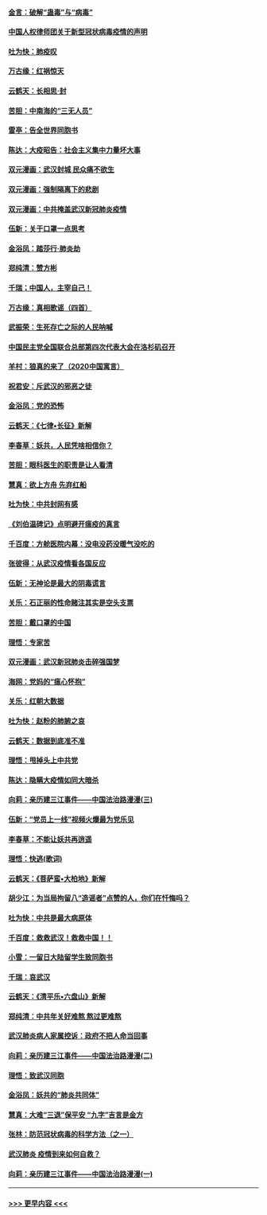 #### [金言：破解“蛊毒”与“病毒”](../pages/nsc993/n11864103.md?t=02130644) 
#### [中国人权律师团关于新型冠状病毒疫情的声明](../pages/nsc993/n11864249.md?t=02130644) 
#### [吐为快：肺疫叹](../pages/nsc993/n11864027.md?t=02130644) 
#### [万古缘：红祸惊天](../pages/nsc993/n11864079.md?t=02130644) 
#### [云鹤天：长相思‧封](../pages/nsc993/n11864006.md?t=02130644) 
#### [苦胆：中南海的“三无人员”](../pages/nsc993/n11862997.md?t=02130644) 
#### [雷亭：告全世界同胞书](../pages/nsc993/n11862572.md?t=02130644) 
#### [陈达：大疫昭告：社会主义集中力量坏大事](../pages/nsc993/n11859419.md?t=02130644) 
#### [双元漫画：武汉封城 民众痛不欲生](../pages/nsc993/n11859287.md?t=02130644) 
#### [双元漫画：强制隔离下的悲剧](../pages/nsc993/n11859244.md?t=02130644) 
#### [双元漫画：中共掩盖武汉新冠肺炎疫情](../pages/nsc993/n11858249.md?t=02130644) 
#### [伍新：关于口罩一点思考](../pages/nsc993/n11859195.md?t=02130644) 
#### [金浴凤：踏莎行‧肺炎劫](../pages/nsc993/n11858227.md?t=02130644) 
#### [郑纯清：赞方彬](../pages/nsc993/n11856803.md?t=02130644) 
#### [千瑞；中国人，主宰自己！](../pages/nsc993/n11856793.md?t=02130644) 
#### [万古缘：真相歌谣（四首）](../pages/nsc993/n11856263.md?t=02130644) 
#### [武振荣：生死存亡之际的人民呐喊](../pages/nsc993/n11856256.md?t=02130644) 
#### [中国民主党全国联合总部第四次代表大会在洛杉矶召开](../pages/nsc993/n11856344.md?t=02130644) 
#### [羊村：狼真的来了（2020中国寓言）](../pages/nsc993/n11856229.md?t=02130644) 
#### [祝君安：斥武汉的邪恶之徒](../pages/nsc993/n11855861.md?t=02130644) 
#### [金浴凤：党的恐怖](../pages/nsc993/n11855849.md?t=02130644) 
#### [云鹤天：《七律▪长征》新解](../pages/nsc993/n11855479.md?t=02130644) 
#### [李春草：妖共，人民凭啥相信你？](../pages/nsc993/n11855196.md?t=02130644) 
#### [苦胆：眼科医生的职责是让人看清](../pages/nsc993/n11853840.md?t=02130644) 
#### [慧真：欲上方舟 先弃红船](../pages/nsc993/n11853483.md?t=02130644) 
#### [吐为快：中共封网有感](../pages/nsc993/n11852575.md?t=02130644) 
#### [《刘伯温碑记》点明避开瘟疫的真言](../pages/nsc993/n11852128.md?t=02130644) 
#### [千百度：方舱医院内幕：没电没药没暖气没吃的](../pages/nsc993/n11850211.md?t=02130644) 
#### [张彼得：从武汉疫情看各国反应](../pages/nsc993/n11850102.md?t=02130644) 
#### [伍新：无神论是最大的阴毒谎言](../pages/nsc993/n11846129.md?t=02130644) 
#### [关乐：石正丽的性命赌注其实是空头支票](../pages/nsc993/n11846109.md?t=02130644) 
#### [苦胆：戴口罩的中国](../pages/nsc993/n11845576.md?t=02130644) 
#### [理悟：专家苦](../pages/nsc993/n11845564.md?t=02130644) 
#### [双元漫画：武汉新冠肺炎击碎强国梦](../pages/nsc993/n11843320.md?t=02130644) 
#### [海网：党妈的“瘟心怀抱”](../pages/nsc993/n11840740.md?t=02130644) 
#### [关乐：红朝大数据](../pages/nsc993/n11840675.md?t=02130644) 
#### [吐为快：赵粉的肺腑之哀](../pages/nsc993/n11840618.md?t=02130644) 
#### [云鹤天：数据到底准不准](../pages/nsc993/n11840325.md?t=02130644) 
#### [理悟：甩掉头上中共党](../pages/nsc993/n11838826.md?t=02130644) 
#### [陈达：隐瞒大疫情如同大暗杀](../pages/nsc993/n11838771.md?t=02130644) 
#### [向莉：亲历建三江事件——中国法治路漫漫(三)](../pages/nsc993/n11831825.md?t=02130644) 
#### [伍新：“党员上一线”视频火爆最为党乐见](../pages/nsc993/n11838200.md?t=02130644) 
#### [李春草：不能让妖共再逍遥](../pages/nsc993/n11838102.md?t=02130644) 
#### [理悟：快逃(歌词)](../pages/nsc993/n11838083.md?t=02130644) 
#### [云鹤天：《菩萨蛮▪大柏地》新解](../pages/nsc993/n11838059.md?t=02130644) 
#### [胡少江：为当局拘留八“造谣者”点赞的人，你们在忏悔吗？](../pages/nsc993/n11836801.md?t=02130644) 
#### [吐为快：中共是最大病原体](../pages/nsc993/n11836748.md?t=02130644) 
#### [千百度：救救武汉！救救中国！！](../pages/nsc993/n11836145.md?t=02130644) 
#### [小雪：一留日大陆留学生致同胞书](../pages/nsc993/n11834624.md?t=02130644) 
#### [千瑞：哀武汉](../pages/nsc993/n11833647.md?t=02130644) 
#### [云鹤天：《清平乐▪六盘山》新解](../pages/nsc993/n11833611.md?t=02130644) 
#### [郑纯清：中共年关好难熬 熬过更难熬](../pages/nsc993/n11833489.md?t=02130644) 
#### [武汉肺炎病人家属控诉：政府不把人命当回事](../pages/nsc993/n11833205.md?t=02130644) 
#### [向莉：亲历建三江事件——中国法治路漫漫(二)](../pages/nsc993/n11829102.md?t=02130644) 
#### [理悟：致武汉同胞](../pages/nsc993/n11831522.md?t=02130644) 
#### [金浴凤：妖共的“肺炎共同体”](../pages/nsc993/n11829448.md?t=02130644) 
#### [慧真：大难“三退”保平安 “九字”吉言是金方](../pages/nsc993/n11829501.md?t=02130644) 
#### [张林：防范冠状病毒的科学方法（之一）](../pages/nsc993/n11828618.md?t=02130644) 
#### [武汉肺炎 疫情到来如何自救？](../pages/nsc993/n11827632.md?t=02130644) 
#### [向莉：亲历建三江事件——中国法治路漫漫(一)](../pages/nsc993/n11827190.md?t=02130644) 

----
#### [ >>> 更早内容 <<< ](../indexes/nsc993-earlier.md)
